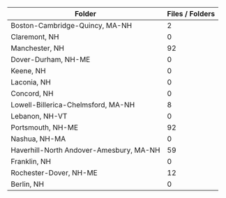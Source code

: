 | Folder                                  |   Files / Folders |
|-----------------------------------------|-------------------|
| Boston-Cambridge-Quincy, MA-NH          |                 2 |
| Claremont, NH                           |                 0 |
| Manchester, NH                          |                92 |
| Dover-Durham, NH-ME                     |                 0 |
| Keene, NH                               |                 0 |
| Laconia, NH                             |                 0 |
| Concord, NH                             |                 0 |
| Lowell-Billerica-Chelmsford, MA-NH      |                 8 |
| Lebanon, NH-VT                          |                 0 |
| Portsmouth, NH-ME                       |                92 |
| Nashua, NH-MA                           |                 0 |
| Haverhill-North Andover-Amesbury, MA-NH |                59 |
| Franklin, NH                            |                 0 |
| Rochester-Dover, NH-ME                  |                12 |
| Berlin, NH                              |                 0 |